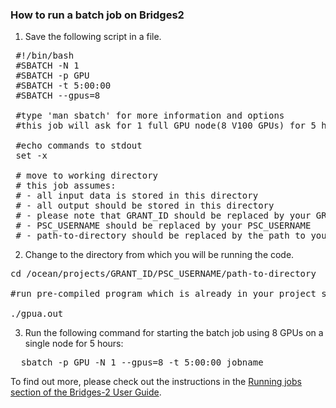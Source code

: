 

### How to run a batch job on Bridges2

1. Save the following script in a file.
<pre>
 #!/bin/bash
 #SBATCH -N 1
 #SBATCH -p GPU
 #SBATCH -t 5:00:00
 #SBATCH --gpus=8
 
 #type 'man sbatch' for more information and options
 #this job will ask for 1 full GPU node(8 V100 GPUs) for 5 hours
 
 #echo commands to stdout
 set -x
 
 # move to working directory
 # this job assumes:
 # - all input data is stored in this directory
 # - all output should be stored in this directory
 # - please note that GRANT_ID should be replaced by your GRANT_ID
 # - PSC_USERNAME should be replaced by your PSC_USERNAME
 # - path-to-directory should be replaced by the path to your directory where the executable is
</pre>


2. Change to the directory from which you will be running the code.
<pre>
cd /ocean/projects/GRANT_ID/PSC_USERNAME/path-to-directory

#run pre-compiled program which is already in your project space

./gpua.out
</pre>

 
3. Run the following command for starting the batch job using 8 GPUs on a single node for 5 hours:
<pre>
  sbatch -p GPU -N 1 --gpus=8 -t 5:00:00 jobname
</pre>


To find out more, please check out the instructions in the [Running jobs section of the Bridges-2 User Guide](https://www.psc.edu/resources/bridges-2/user-guide/#running-jobs).
